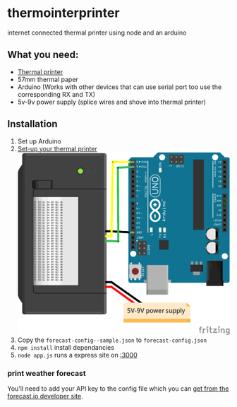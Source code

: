 # thermointerprinter

internet connected thermal printer using node and an arduino

## What you need:

+ [Thermal printer](http://www.hobbytronics.co.uk/thermal-printer)
+ 57mm thermal paper
+ Arduino (Works with other devices that can use serial port too use the corresponding RX and TX)
+ 5v-9v power supply (splice wires and shove into thermal printer)

## Installation

1. Set up Arduino
2. [Set-up your thermal printer](https://learn.adafruit.com/mini-thermal-receipt-printer) ![Visual set-up](/images/setup.png)
3. Copy the `forecast-config--sample.json` to `forecast-config.json`
4. `npm install` install dependancies
5. `node app.js` runs a express site on [:3000](http://localhost:3000)

### print weather forecast

You'll need to add your API key to the config file which you can [get from the forecast.io developer site](https://developer.forecast.io/).

